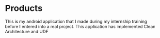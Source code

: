 # Products

This is my android application that I made during my internship training before I entered into a real project. This application has implemented Clean Architecture and UDF
